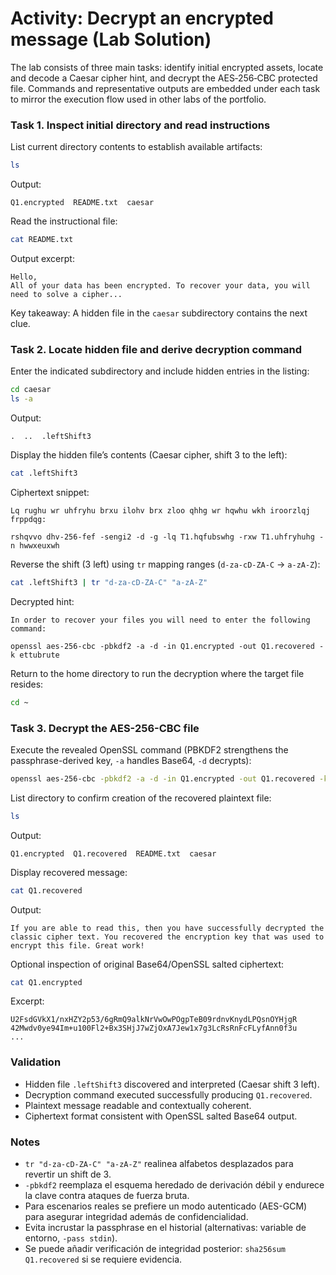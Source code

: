 # Activity: Decrypt an encrypted message (Lab Solution)

The lab consists of three main tasks: identify initial encrypted assets, locate and decode a Caesar cipher hint, and decrypt the AES‑256‑CBC protected file. Commands and representative outputs are embedded under each task to mirror the execution flow used in other labs of the portfolio.

### Task 1. Inspect initial directory and read instructions
List current directory contents to establish available artifacts:
```bash
ls
```
Output:
```plaintext
Q1.encrypted  README.txt  caesar
```
Read the instructional file:
```bash
cat README.txt
```
Output excerpt:
```plaintext
Hello,
All of your data has been encrypted. To recover your data, you will need to solve a cipher...
```
Key takeaway: A hidden file in the `caesar` subdirectory contains the next clue.

### Task 2. Locate hidden file and derive decryption command
Enter the indicated subdirectory and include hidden entries in the listing:
```bash
cd caesar
ls -a
```
Output:
```plaintext
.  ..  .leftShift3
```

Display the hidden file’s contents (Caesar cipher, shift 3 to the left):
```bash
cat .leftShift3
```
Ciphertext snippet:
```plaintext
Lq rughu wr uhfryhu brxu ilohv brx zloo qhhg wr hqwhu wkh iroorzlqj frppdqg:

rshqvvo dhv-256-fef -sengi2 -d -g -lq T1.hqfubswhg -rxw T1.uhfryhuhg -n hwwxeuxwh
```
Reverse the shift (3 left) using `tr` mapping ranges (`d-za-cD-ZA-C` → `a-zA-Z`):
```bash
cat .leftShift3 | tr "d-za-cD-ZA-C" "a-zA-Z"
```
Decrypted hint:
```plaintext
In order to recover your files you will need to enter the following command:

openssl aes-256-cbc -pbkdf2 -a -d -in Q1.encrypted -out Q1.recovered -k ettubrute
```
Return to the home directory to run the decryption where the target file resides:
```bash
cd ~
```

### Task 3. Decrypt the AES-256-CBC file
Execute the revealed OpenSSL command (PBKDF2 strengthens the passphrase-derived key, `-a` handles Base64, `-d` decrypts):
```bash
openssl aes-256-cbc -pbkdf2 -a -d -in Q1.encrypted -out Q1.recovered -k ettubrute
```
List directory to confirm creation of the recovered plaintext file:
```bash
ls
```
Output:
```plaintext
Q1.encrypted  Q1.recovered  README.txt  caesar
```
Display recovered message:
```bash
cat Q1.recovered
```
Output:
```plaintext
If you are able to read this, then you have successfully decrypted the classic cipher text. You recovered the encryption key that was used to encrypt this file. Great work!
```
Optional inspection of original Base64/OpenSSL salted ciphertext:
```bash
cat Q1.encrypted
```
Excerpt:
```plaintext
U2FsdGVkX1/nxHZY2p53/6gRmQ9alkNrVwOwPOgpTeB09rdnvKnydLPQsnOYHjgR
42Mwdv0ye94Im+u100Fl2+Bx3SHjJ7wZjOxA7Jew1x7g3LcRsRnFcFLyfAnn0f3u
...
```

### Validation
- Hidden file `.leftShift3` discovered and interpreted (Caesar shift 3 left).
- Decryption command executed successfully producing `Q1.recovered`.
- Plaintext message readable and contextually coherent.
- Ciphertext format consistent with OpenSSL salted Base64 output.

### Notes
- `tr "d-za-cD-ZA-C" "a-zA-Z"` realinea alfabetos desplazados para revertir un shift de 3.
- `-pbkdf2` reemplaza el esquema heredado de derivación débil y endurece la clave contra ataques de fuerza bruta.
- Para escenarios reales se prefiere un modo autenticado (AES-GCM) para asegurar integridad además de confidencialidad.
- Evita incrustar la passphrase en el historial (alternativas: variable de entorno, `-pass stdin`).
- Se puede añadir verificación de integridad posterior: `sha256sum Q1.recovered` si se requiere evidencia.
